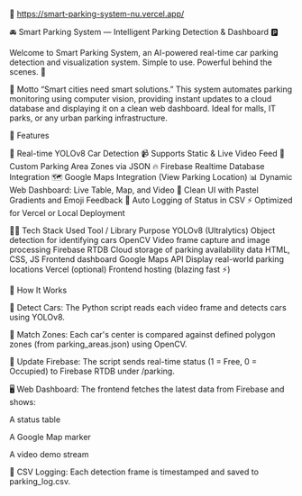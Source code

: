 🔗 https://smart-parking-system-nu.vercel.app/

🚘 Smart Parking System — Intelligent Parking Detection & Dashboard 🅿️

Welcome to Smart Parking System, an AI-powered real-time car parking detection and visualization system.
Simple to use. Powerful behind the scenes. 📡

🎯 Motto
“Smart cities need smart solutions.”
This system automates parking monitoring using computer vision, providing instant updates to a cloud database and displaying it on a clean web dashboard. Ideal for malls, IT parks, or any urban parking infrastructure.

🚀 Features

🧠 Real-time YOLOv8 Car Detection
📹 Supports Static & Live Video Feed
🔲 Custom Parking Area Zones via JSON
🔥 Firebase Realtime Database Integration
🗺️ Google Maps Integration (View Parking Location)
📊 Dynamic Web Dashboard: Live Table, Map, and Video
🎨 Clean UI with Pastel Gradients and Emoji Feedback
📝 Auto Logging of Status in CSV
⚡ Optimized for Vercel or Local Deployment

🧑‍💻 Tech Stack Used
Tool / Library	Purpose
YOLOv8 (Ultralytics)	Object detection for identifying cars
OpenCV	Video frame capture and image processing
Firebase RTDB	Cloud storage of parking availability data
HTML, CSS, JS	Frontend dashboard
Google Maps API	Display real-world parking locations
Vercel (optional)	Frontend hosting (blazing fast ⚡)


🧾 How It Works

🎯 Detect Cars:
The Python script reads each video frame and detects cars using YOLOv8.

📍 Match Zones:
Each car's center is compared against defined polygon zones (from parking_areas.json) using OpenCV.

🔄 Update Firebase:
The script sends real-time status (1 = Free, 0 = Occupied) to Firebase RTDB under /parking.

🖥️ Web Dashboard:
The frontend fetches the latest data from Firebase and shows:

A status table

A Google Map marker

A video demo stream

📝 CSV Logging:
Each detection frame is timestamped and saved to parking_log.csv.


